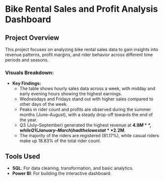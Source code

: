 # Bike Rental Sales and Profit Analysis Dashboard

## Project Overview
This project focuses on analyzing bike rental sales data to gain insights into revenue patterns, profit margins, and rider behavior across different time periods and seasons. 

### Visuals Breakdown:
- **Key Findings:**
  - The table shows hourly sales data across a week, with midday and early evening hours showing the highest earnings.
  - Wednesdays and Fridays stand out with higher sales compared to other days of the week.
  - Peaks in rider count and profits are observed during the summer months (June–August), with a steady drop-off towards the end of the year.
  - Q3 (July–September) generated the highest revenue at **$4.9M**, while Q1 (January–March) had the lowest at **$2.2M**.
  - The majority of the riders are registered (81.17%), while casual riders make up 18.83% of the total rider count.

## Tools Used
- **SQL**: For data cleaning, transformation, and basic analytics.
- **Power BI**: For building the interactive dashboard.
